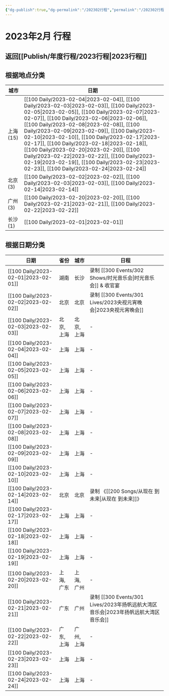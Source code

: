 ```yaml
---
{"dg-publish":true,"dg-permalink":"/202302行程","permalink":"/202302行程/","created":"2023-02-28T15:12:53.000+08:00","updated":"2023-04-01T10:11:06.000+08:00"}
---
```


# 2023年2月 行程

## 返回[[Publish/年度行程/2023行程\|2023行程]]

## 根据地点分类

| 城市      | 日期                                                                                                                                                                                                                                                                                                                                                                                                                                                                                                                                                                                                                                    |
| ------- | ------------------------------------------------------------------------------------------------------------------------------------------------------------------------------------------------------------------------------------------------------------------------------------------------------------------------------------------------------------------------------------------------------------------------------------------------------------------------------------------------------------------------------------------------------------------------------------------------------------------------------------- |
| 上海 (15) | [[100 Daily/2023-02-04\|2023-02-04]], [[100 Daily/2023-02-03\|2023-02-03]], [[100 Daily/2023-02-05\|2023-02-05]], [[100 Daily/2023-02-07\|2023-02-07]], [[100 Daily/2023-02-06\|2023-02-06]], [[100 Daily/2023-02-08\|2023-02-08]], [[100 Daily/2023-02-09\|2023-02-09]], [[100 Daily/2023-02-10\|2023-02-10]], [[100 Daily/2023-02-17\|2023-02-17]], [[100 Daily/2023-02-18\|2023-02-18]], [[100 Daily/2023-02-20\|2023-02-20]], [[100 Daily/2023-02-22\|2023-02-22]], [[100 Daily/2023-02-19\|2023-02-19]], [[100 Daily/2023-02-23\|2023-02-23]], [[100 Daily/2023-02-24\|2023-02-24]] |
| 北京 (3)  | [[100 Daily/2023-02-02\|2023-02-02]], [[100 Daily/2023-02-03\|2023-02-03]], [[100 Daily/2023-02-14\|2023-02-14]]                                                                                                                                                                                                                                                                                                                                                                                                                                                                                                             |
| 广州 (3)  | [[100 Daily/2023-02-20\|2023-02-20]], [[100 Daily/2023-02-21\|2023-02-21]], [[100 Daily/2023-02-22\|2023-02-22]]                                                                                                                                                                                                                                                                                                                                                                                                                                                                                                             |
| 长沙 (1)  | [[100 Daily/2023-02-01\|2023-02-01]]                                                                                                                                                                                                                                                                                                                                                                                                                                                                                                                                                                                               |


## 根据日期分类

| 日期                                      | 省份     | 城市     | 日程                     |
| --------------------------------------- | ------ | ------ | ---------------------- |
| [[100 Daily/2023-02-01\|2023-02-01]] | 湖南     | 长沙     | 录制 [[300 Events/302 Shows/时光音乐会\|时光音乐会]] & 收官宴     |
| [[100 Daily/2023-02-02\|2023-02-02]] | 北京     | 北京     | 录制 [[300 Events/301 Lives/2023央视元宵晚会\|2023央视元宵晚会]]      |
| [[100 Daily/2023-02-03\|2023-02-03]] | 北京, 上海 | 北京, 上海 | \-                     |
| [[100 Daily/2023-02-04\|2023-02-04]] | 上海     | 上海     | \-                     |
| [[100 Daily/2023-02-05\|2023-02-05]] | 上海     | 上海     | \-                     |
| [[100 Daily/2023-02-06\|2023-02-06]] | 上海     | 上海     | \-                     |
| [[100 Daily/2023-02-07\|2023-02-07]] | 上海     | 上海     | \-                     |
| [[100 Daily/2023-02-08\|2023-02-08]] | 上海     | 上海     | \-                     |
| [[100 Daily/2023-02-09\|2023-02-09]] | 上海     | 上海     | \-                     |
| [[100 Daily/2023-02-10\|2023-02-10]] | 上海     | 上海     | \-                     |
| [[100 Daily/2023-02-14\|2023-02-14]] | 北京     | 北京     | 录制 《[[200 Songs/从现在 到未来\|从现在 到未来]]》       |
| [[100 Daily/2023-02-17\|2023-02-17]] | 上海     | 上海     | \-                     |
| [[100 Daily/2023-02-18\|2023-02-18]] | 上海     | 上海     | \-                     |
| [[100 Daily/2023-02-19\|2023-02-19]] | 上海     | 上海     | \-                     |
| [[100 Daily/2023-02-20\|2023-02-20]] | 上海, 广东 | 上海, 广州 | \-                     |
| [[100 Daily/2023-02-21\|2023-02-21]] | 广东     | 广州     | 录制 [[300 Events/301 Lives/2023年扬帆远航大湾区音乐会\|2023年扬帆远航大湾区音乐会]] |
| [[100 Daily/2023-02-22\|2023-02-22]] | 广东, 上海 | 广州, 上海 | \-                     |
| [[100 Daily/2023-02-23\|2023-02-23]] | 上海     | 上海     | \-                     |
| [[100 Daily/2023-02-24\|2023-02-24]] | 上海     | 上海     | \-                     |
